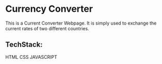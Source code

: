 # Currency Converter

This is a Current Converter Webpage. It is simply used to exchange the current rates of two different countries.

## TechStack:
  HTML
  CSS
  JAVASCRIPT
